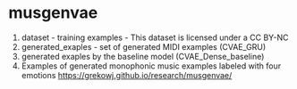 # musgenvae

1. dataset - training examples - This dataset is licensed under a CC BY-NC
2. generated_exaples - set of generated MIDI examples (CVAE_GRU)
3. generated exaples by the baseline model (CVAE_Dense_baseline)
4. Examples of generated monophonic music examples labeled with four emotions https://grekowj.github.io/research/musgenvae/
